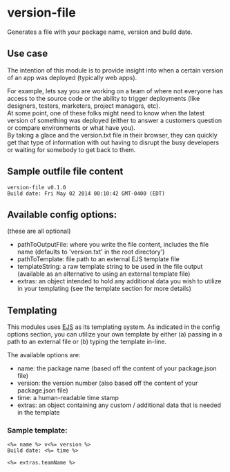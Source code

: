version-file
============

Generates a file with your package name, version and build date.

## Use case
The intention of this module is to provide insight into when a certain version of an app was deployed (typically web apps).  

For example, lets say you are working on a team of where not everyone has access to the source code or the ability to trigger deployments (like designers, testers, marketers, project managers, etc).  
At some point, one of these folks might need to know when the latest version of something was deployed (either to answer a customers question or compare environments or what have you).  
By taking a glace and the version.txt file in their browser, they can quickly get that type of information with out having to disrupt the busy developers or waiting for somebody to get back to them.

## Sample outfile file content

    version-file v0.1.0
    Build date: Fri May 02 2014 00:10:42 GMT-0400 (EDT)


## Available config options:
(these are all optional)

- pathToOutputFile: where you write the file content, includes the file name (defaults to 'version.txt' in the root directory')
- pathToTemplate: file path to an external EJS template file
- templateString: a raw template string to be used in the file output (available as an alternative to using an external template file)
- extras: an object intended to hold any additional data you wish to utilize in your templating (see the template section for more details)

## Templating

This modules uses [EJS](https://www.npmjs.org/package/ejs) as its templating system.
As indicated in the config options section, you can utilize your own template by either (a) passing in a path to an external file or (b) typing the template in-line.

The available options are:

- name: the package name (based off the content of your package.json file)
- version: the version number (also based off the content of your package.json file)
- time: a human-readable time stamp
- extras: an object containing any custom / additional data that is needed in the template

### Sample template:

```
<%= name %> v<%= version %>
Build date: <%= time %>

<%= extras.teamName %>
```